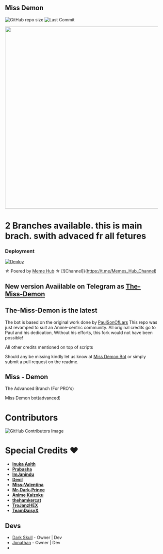 ## Miss Demon

![GitHub repo size](https://img.shields.io/github/repo-size/onathan8767543/MissDemon?label=Repo%20Size) ![Last Commit](https://img.shields.io/github/last-commit/damantha126/The-Miss-Demon?color=red&label=Last%20commit&logo=Jonathan&logoColor=green)
<p align="center">
  <img src="https://telegra.ph/file/65cf8f06e796610b9f62a.jpg" width='600"'>
</p>

# 2 Branches available. this is main brach. swith advaced fr all fetures

### Deployment
[![Deploy](https://www.herokucdn.com/deploy/button.svg)](https://heroku.com/deploy?template=https://github.com/jonathan8767543/MissDemon.git)



☆ Poered  by [Meme Hub](https://t.me/Memes_Hub_Group) ☆
[![Channel]}(https://t.me/Memes_Hub_Channel)
## New version Avaiilable on Telegram as [The-Miss-Demon](https://t.me/mISS_dEMONbOT)
## The-Miss-Demon is the latest




The bot is based on the original work done by [PaulSonOfLars](https://github.com/PaulSonOfLars)
This repo was just revamped to suit an Anime-centric community. All original credits go to Paul and his dedication, Without his efforts, this fork would not have been possible!

All other credits mentioned on top of scripts

Should any be missing kindly let us know at [Miss Demon Bot](https://t.me/Memes_Hub_Channel) or simply submit a pull request on the readme.

## Miss - Demon
The Advanced Branch (For PRO's)

Miss Demon bot(advanced)

# Contributors
![GitHub Contributors Image](https://contrib.rocks/image?repo=jonathan8767543/MissDemon)

# Special Credits ❤

- **[Inuka Asith](https://github.com/inukaasith)**
- **[Prabasha](https://github.com/prabhasha-p/)**
- **[ImJanindu](https://github.com/imjanindu)** 
- **[Devil](https://github.com/lucifeermorningstar)** 
- **[Miss-Valentina](https://github.com/Miss-Valentina)** 
- **[Mr-Dark-Prince](https://github.com/Mr-Dark-Prince/)** 
- **[Anime Kaizoku](https://github.com/AnimeKaizoku)**
- **[thehamkercat](https://github.com/thehamkercat/)**
- **[TroJanzHEX](https://github.com/TroJanzHEX/)**
- **[TeamDaisyX](https://github.com/teamdaisyx)**


## Devs

- [Dark Skull](https://github.com/DARKSKULL) - Owner | Dev
- [Jonathan](https://Github.com/jonathan8767543) - Owner | Dev
-
